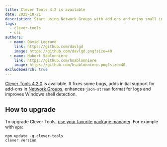 ```yaml
---
title: Clever Tools 4.2 is available
date: 2025-10-21
description: Start using Network Groups with add-ons and enjoy small improvements
tags:
  - clever-tools
  - cli
authors:
  - name: David Legrand
    link: https://github.com/davlgd
    image: https://github.com/davlgd.png?size=40
  - name: Hubert Sablonnière
    link: https://github.com/hsablonniere
    image: https://github.com/hsablonniere.png?size=40
excludeSearch: true
---
```


[Clever Tools 4.2.0](https://github.com/CleverCloud/clever-tools/releases/tag/4.2.0) is available. It fixes some bugs, adds initial support for add-ons in [Network Groups](/doc/develop/network-groups), enhances `json-stream` format for logs and improves Windows shell detection.

## How to upgrade

To upgrade Clever Tools, [use your favorite package manager](/doc/cli/install/). For example with `npm`:

```
npm update -g clever-tools
clever version
```
